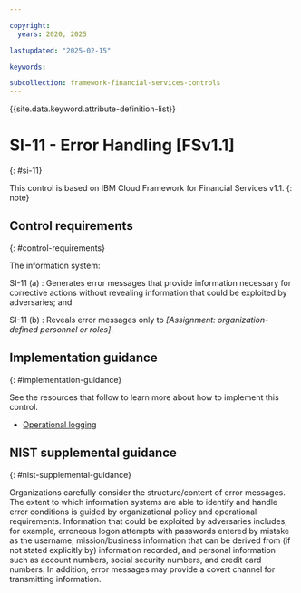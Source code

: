 ```yaml
---

copyright:
  years: 2020, 2025

lastupdated: "2025-02-15"

keywords:

subcollection: framework-financial-services-controls
---
```


{{site.data.keyword.attribute-definition-list}}

               
# SI-11 - Error Handling [FSv1.1]
{: #si-11}

This control is based on IBM Cloud Framework for Financial Services v1.1.
{: note}


## Control requirements
{: #control-requirements}

The information system:

SI-11 (a)
    : Generates error messages that provide information necessary for corrective actions without revealing information that could be exploited by adversaries; and

SI-11 (b)
    : Reveals error messages only to _[Assignment: organization-defined personnel or roles]_.

## Implementation guidance
{: #implementation-guidance}

See the resources that follow to learn more about how to implement this control.

- [Operational logging](/docs/framework-financial-services?topic=framework-financial-services-shared-logging-operational)

## NIST supplemental guidance
{: #nist-supplemental-guidance}

Organizations carefully consider the structure/content of error messages. The extent to which information systems are able to identify and handle error conditions is guided by organizational policy and operational requirements. Information that could be exploited by adversaries includes, for example, erroneous logon attempts with passwords entered by mistake as the username, mission/business information that can be derived from (if not stated explicitly by) information recorded, and personal information such as account numbers, social security numbers, and credit card numbers. In addition, error messages may provide a covert channel for transmitting information.





